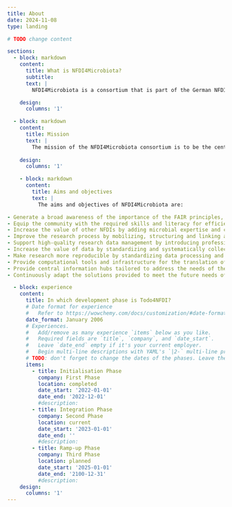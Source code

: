 ```yaml
---
title: About
date: 2024-11-08
type: landing

# TODO change content

sections:
  - block: markdown
    content:
      title: What is NFDI4Microbiota?
      subtitle: 
      text: |
        NFDI4Microbiota is a consortium that is part of the German NFDI (National research Data Infrastructure). The vision of the NFDI4Microbiota consortium is that researchers in microbiology (including bacteriology, virology, protistology, mycology and parasitology) can translate research data easily into a deep understanding of microbial species and their interactions on a molecular level.

    design:
      columns: '1'

  - block: markdown
    content:
      title: Mission
      text: |
        The mission of the NFDI4Microbiota consortium is to be the central hub in Germany for supporting the microbiology community with access to data, analysis services, data/metadata standards and training.
    
    design:
      columns: '1'

    - block: markdown
      content:
        title: Aims and objectives
        text: |
          The aims and objectives of NFDI4Microbiota are:

- Generate a broad awareness of the importance of the FAIR principles, open science and reproducible research in the microbiological community and drive a cultural change toward their widespread adaptation.
- Equip the community with the required skills and literacy for efficient and data-driven microbial research by providing a comprehensive training program.
- Increase the value of other NFDIs by adding microbial expertise and connecting the national and international microbiology communities.
- Improve the research process by mobilizing, structuring and linking available data, information and knowledge related to microorganisms.
- Support high-quality research data management by introducing professional data stewards into the microbiological research process.
- Increase the value of data by standardizing and systematically collecting rich metadata and building tools for querying.
- Make research more reproducible by standardizing data processing and analysis.
- Provide computational tools and infrastructure for the translation of data into new knowledge.
- Provide central information hubs tailored to address the needs of the microbial research community and its sub-fields.
- Continuously adapt the solutions provided to meet the future needs of our microbiology community.

  - block: experience
    content:
      title: In which development phase is Todo4NFDI?
      # Date format for experience
      #   Refer to https://wowchemy.com/docs/customization/#date-format
      date_format: January 2006
      # Experiences.
      #   Add/remove as many experience `items` below as you like.
      #   Required fields are `title`, `company`, and `date_start`.
      #   Leave `date_end` empty if it's your current employer.
      #   Begin multi-line descriptions with YAML's `|2-` multi-line prefix.
      # TODO: don't forget to change the dates of the phases. Leave the 'date_end' of your current phase empty, so it is marked active
      items:
        - title: Initialisation Phase
          company: First Phase
          location: completed
          date_start: '2022-01-01'
          date_end: '2022-12-01'
          #description: 
        - title: Integration Phase
          company: Second Phase
          location: current
          date_start: '2023-01-01'
          date_end: ''
          #description: 
        - title: Ramp-up Phase
          company: Third Phase
          location: planned
          date_start: '2025-01-01'
          date_end: '2100-12-31'
          #description: 
    design:
      columns: '1'
---
```

